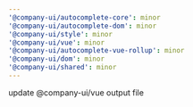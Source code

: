 ```yaml
---
'@company-ui/autocomplete-core': minor
'@company-ui/autocomplete-dom': minor
'@company-ui/style': minor
'@company-ui/vue': minor
'@company-ui/autocomplete-vue-rollup': minor
'@company-ui/dom': minor
'@company-ui/shared': minor
---
```


update @company-ui/vue output file
